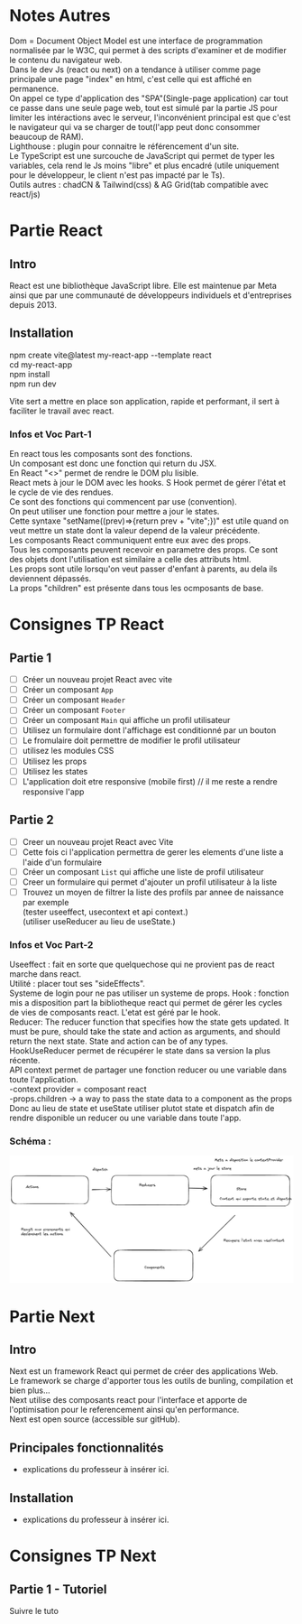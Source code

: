 # Notes Autres
Dom = Document Object Model est une interface de programmation normalisée par le W3C, qui permet à des scripts d'examiner et de modifier le contenu du navigateur web.  
Dans le dev Js (react ou next) on a tendance à utiliser comme page principale une page "index" en html, c'est celle qui est affiché en permanence.  
On appel ce type d'application des "SPA"(Single-page application) car tout ce passe dans une seule page web, tout est simulé par la partie JS pour limiter les intéractions avec le serveur, l'inconvénient principal est que c'est le navigateur qui va se charger de tout(l'app peut donc consommer beaucoup de RAM).  
Lighthouse : plugin pour connaitre le référencement d'un site.  
Le TypeScript est une surcouche de JavaScript qui permet de typer les variables, cela rend le Js moins "libre" et plus encadré (utile uniquement pour le développeur, le client n'est pas impacté par le Ts).  
Outils autres : chadCN & Tailwind(css) & AG Grid(tab compatible avec react/js)  

# Partie React

## Intro
React est une bibliothèque JavaScript libre. Elle est maintenue par Meta ainsi que par une communauté de développeurs individuels et d'entreprises depuis 2013.

## Installation
npm create vite@latest my-react-app --template react  
cd my-react-app  
npm install  
npm run dev  

Vite sert a mettre en place son application, rapide et performant, il sert à faciliter le travail avec react.

### Infos et Voc Part-1
En react tous les composants sont des fonctions.  
Un composant est donc une fonction qui return du JSX.  
En React "<>" permet de rendre le DOM plu lisible.  
React mets à jour le DOM avec les hooks.  S
Hook permet de gérer l'état et le cycle de vie des rendues.  
Ce sont des fonctions qui commencent par use (convention).  
On peut utiliser une fonction pour mettre a jour le states.  
Cette syntaxe "setName((prev)=>{return prev + "vite";})" est utile quand on veut mettre un state dont la valeur depend de la valeur précédente.  
Les composants React communiquent entre eux avec des props.  
Tous les composants peuvent recevoir en parametre des props. 
Ce sont des objets dont l'utilisation est similaire a celle des attributs html.  
Les props sont utile lorsqu'on veut passer d'enfant à parents, au dela ils deviennent dépassés.  
La props "children" est présente dans tous les ocmposants de base.  

# Consignes TP React

## Partie 1
- [ ] Créer un nouveau projet React avec vite
- [ ] Créer un composant `App`
- [ ] Créer un composant `Header`
- [ ] Créer un composant `Footer`
- [ ] Créer un composant `Main` qui affiche un profil utilisateur
- [ ] Utilisez un formulaire dont l'affichage est conditionné par un bouton
- [ ] Le fromulaire doit permettre de modifier le profil utilisateur
- [ ] utilisez les modules CSS
- [ ] Utilisez les props
- [ ] Utilisez les states
- [ ] L'application doit etre responsive (mobile first)
// il me reste a rendre responsive l'app

## Partie 2
- [ ] Creer un nouveau projet React avec Vite
- [ ] Cette fois ci l'application permettra de gerer les elements d'une liste a l'aide d'un formulaire
- [ ] Créer un composant `List` qui affiche une liste de profil utilisateur
- [ ] Creer un formulaire qui permet d'ajouter un profil utilisateur à la liste
- [ ] Trouvez un moyen de filtrer la liste des profils par annee de naissance par exemple  
(tester useeffect, usecontext et api context.)  
(utiliser useReducer au lieu de useState.)  

### Infos et Voc Part-2
Useeffect : fait en sorte que quelquechose qui ne provient pas de react marche dans react.  
Utilité : placer tout ses "sideEffects".  
Systeme de login pour ne pas utiliser un systeme de props. 
Hook : fonction mis a disposition part la bibliotheque react qui permet de gérer les cycles de vies de composants react.
L'etat est géré par le hook.  
Reducer: The reducer function that specifies how the state gets updated. It must be pure, should take the state and action as arguments, and should return the next state. State and action can be of any types.  
HookUseReducer permet de récupérer le state dans sa version la plus récente.  
API context permet de partager une fonction reducer ou une variable dans toute l'application.  
-context provider = composant react  
-props.children -> a way to pass the state data to a component as the props  
Donc au lieu de state et useState utiliser plutot state et dispatch afin de rendre disponible un reducer ou une variable dans toute l'app.  
### Schéma :  
![Cours](store.png "Schéma")  

# Partie Next

## Intro
Next est un framework React qui permet de créer des applications Web.  
Le framework se charge d'apporter tous les outils de bunling, compilation et bien plus...  
Next utilise des composants react pour l'interface et apporte de l'optimisation pour le referencement ainsi qu'en performance.  
Next est open source (accessible sur gitHub).

## Principales fonctionnalités

- explications du professeur à insérer ici.  

## Installation

- explications du professeur à insérer ici.  

# Consignes TP Next

## Partie 1 - Tutoriel
Suivre le tuto
